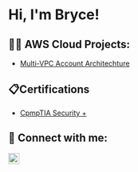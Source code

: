 <h1>Hi, I'm Bryce!
<h2>👨‍💻 AWS Cloud Projects:</h2>

  - [Multi-VPC Account Architechture](https://github.com/brycehallcloud/Multi-VPC-Account-Architecture)
 
<h2>📋Certifications</h2>

- [CpmpTIA Security +](https://www.credly.com/badges/02ed2b42-6160-4f55-8047-896fc64d0753/public_url)

<h2> 🤳 Connect with me:</h2>


[<img align="left" alt="JoshMadakor | LinkedIn" width="22px" src="https://cdn.jsdelivr.net/npm/simple-icons@v3/icons/linkedin.svg" />][linkedin]





[linkedin]: https://www.linkedin.com/in/brycehallcloud/

<!--
**joshmadakor1/joshmadakor1** is a ✨ _special_ ✨ repository because its `README.md` (this file) appears on your GitHub profile.

Here are some ideas to get you started:

- 🔭 I’m currently working on ...
- 🌱 I’m currently learning ...
- 👯 I’m looking to collaborate on ...
- 🤔 I’m looking for help with ...
- 💬 Ask me about ...
- 📫 How to reach me: ...
- 😄 Pronouns: ...
- ⚡ Fun fact: ...
-->
